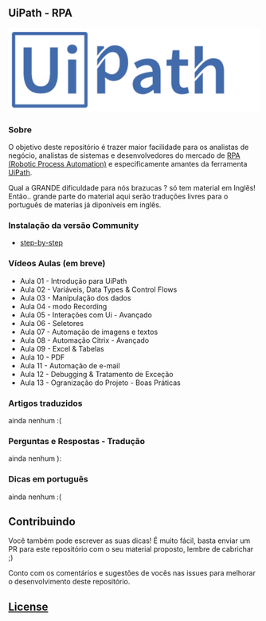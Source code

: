 ## UiPath - RPA

![UiPath](./assets/images/uipath-logo.png)


### Sobre

O objetivo deste repositório é trazer maior facilidade para os analistas de negócio, analistas de sistemas e desenvolvedores do mercado de [RPA (Robotic Process Automation)](https://en.wikipedia.org/wiki/Robotic_process_automation) e especificamente amantes da ferramenta [UiPath](https://www.uipath.com/).

Qual a GRANDE dificuldade para nós brazucas ? 
só tem material em Inglês! Então.. grande parte do material aqui serão traduções livres para o português de materias já diponíveis em inglês.

### Instalação da versão Community

- [step-by-step](./install-uipathcomunity/readme.md)

### Vídeos Aulas (em breve)

- Aula 01 - Introdução para UiPath
- Aula 02 - Variáveis, Data Types & Control Flows
- Aula 03 - Manipulação dos dados
- Aula 04 - modo Recording
- Aula 05 - Interações com Ui - Avançado
- Aula 06 - Seletores
- Aula 07 - Automação de imagens e textos
- Aula 08 - Automação Citrix - Avançado
- Aula 09 - Excel & Tabelas
- Aula 10 - PDF
- Aula 11 - Automação de e-mail
- Aula 12 - Debugging & Tratamento de Exceção 
- Aula 13 - Ogranização do Projeto - Boas Práticas

### Artigos traduzidos

ainda nenhum :(

### Perguntas e Respostas - Tradução

ainda nenhum ):

### Dicas em português

ainda nenhum :(

## Contribuindo

Você também pode escrever as suas dicas! É muito fácil, basta enviar um PR para este repositório com o seu material proposto, lembre de cabrichar ;) 

Conto com os comentários e sugestões de vocês nas issues para melhorar o desenvolvimento deste repositório. 



## [License](https://github.com/weblank/UiPath-Brasil/blob/master/LICENSE) 
